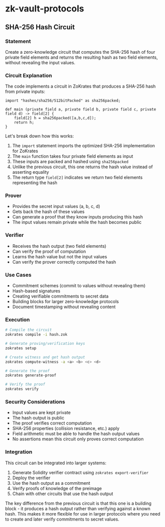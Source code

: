# zk-vault-protocols

## SHA-256 Hash Circuit

### Statement
Create a zero-knowledge circuit that computes the SHA-256 hash of four private field elements and returns the resulting hash as two field elements, without revealing the input values.

### Circuit Explanation
The code implements a circuit in ZoKrates that produces a SHA-256 hash from private inputs:

```zokrates
import "hashes/sha256/512bitPacked" as sha256packed;

def main (private field a, private field b, private field c, private field d) -> field[2] {
    field[2] h = sha256packed([a,b,c,d]);
    return h;
}
```

Let's break down how this works:

1. The `import` statement imports the optimized SHA-256 implementation for ZoKrates
2. The `main` function takes four private field elements as input
3. These inputs are packed and hashed using `sha256packed`
4. Unlike the previous circuit, this one returns the hash value instead of asserting equality
5. The return type `field[2]` indicates we return two field elements representing the hash

### Prover
* Provides the secret input values (a, b, c, d)
* Gets back the hash of these values
* Can generate a proof that they know inputs producing this hash
* The input values remain private while the hash becomes public

### Verifier
* Receives the hash output (two field elements)
* Can verify the proof of computation
* Learns the hash value but not the input values
* Can verify the prover correctly computed the hash

### Use Cases
* Commitment schemes (commit to values without revealing them)
* Hash-based signatures
* Creating verifiable commitments to secret data
* Building blocks for larger zero-knowledge protocols
* Document timestamping without revealing content

### Execution
```bash
# Compile the circuit
zokrates compile -i hash.zok

# Generate proving/verification keys
zokrates setup

# Create witness and get hash output
zokrates compute-witness -a <a> <b> <c> <d>

# Generate the proof
zokrates generate-proof

# Verify the proof
zokrates verify
```

### Security Considerations
* Input values are kept private
* The hash output is public
* The proof verifies correct computation
* SHA-256 properties (collision resistance, etc.) apply
* Field arithmetic must be able to handle the hash output values
* No assertions mean this circuit only proves correct computation

### Integration
This circuit can be integrated into larger systems:
1. Generate Solidity verifier contract using `zokrates export-verifier`
2. Deploy the verifier
3. Use the hash output as a commitment
4. Verify proofs of knowledge of the preimage
5. Chain with other circuits that use the hash output

The key difference from the previous circuit is that this one is a building block - it produces a hash output rather than verifying against a known hash. This makes it more flexible for use in larger protocols where you need to create and later verify commitments to secret values.